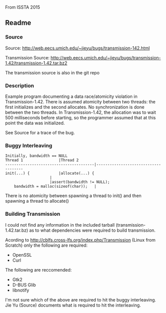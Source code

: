 From ISSTA 2015
## Readme

### Source
Source: http://web.eecs.umich.edu/~jieyu/bugs/transmission-142.html

Transmission Source:
http://web.eecs.umich.edu/~jieyu/bugs/transmission-1.42/transmission-1.42.tar.bz2

The transmission source is also in the git repo

### Description
Example program documenting a data race/atomicity violation in Transmission-1.42.
There is assumed atomicity between two threads: the first initializes and the
second allocates. No synchronization is done between the two threads. In
Transmission-1.42, the allocation was to wait 500 milliseconds before starting,
so the programmer assumed that at this point the data was initialized.

See Source for a trace of the bug.

### Buggy Interleaving
~~~~~
Initially, bandwidth == NULL
Thread 1				|Thread 2
----------------------------------------|-------------------------------------
init(...) {				|allocate(...) {
					|
					|assert(bandwidth != NULL);
    bandwidth = malloc(sizeof(char));	|
~~~~~

There is no atomicity between spawning a thread to  init() and then spawning a
thread to  allocate() 

### Building Transmission
I could not find any information in the included tarball
(transmission-1.42.tar.bz) as to what dependencies were required to build
transmission.

Acording to http://cblfs.cross-lfs.org/index.php/Transmission (Linux from
Scratch) only the following are required:

*   OpenSSL
*   Curl

The following are reccomended:

*   Gtk2
*   D-BUS Glib
*   libnotify 

I'm not sure which of the above are required to hit the buggy interleaving. Jie
Yu (Source) documents what is required to hit the interleaving.
